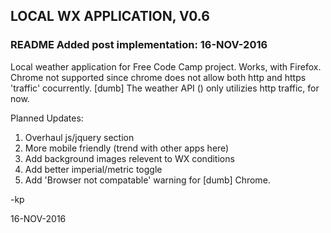 ## LOCAL WX APPLICATION, V0.6
### README Added post implementation: 16-NOV-2016

Local weather application for Free Code Camp project.  Works, with Firefox.  Chrome not supported since chrome does not allow both http and https 'traffic' cocurrently. [dumb]  The weather API () only utilizies http traffic, for now.

Planned Updates:
1. Overhaul js/jquery section
2. More mobile friendly (trend with other apps here)
3. Add background images relevent to WX conditions
4. Add better imperial/metric toggle
5. Add 'Browser not compatable' warning for [dumb] Chrome.

-kp
 
16-NOV-2016

